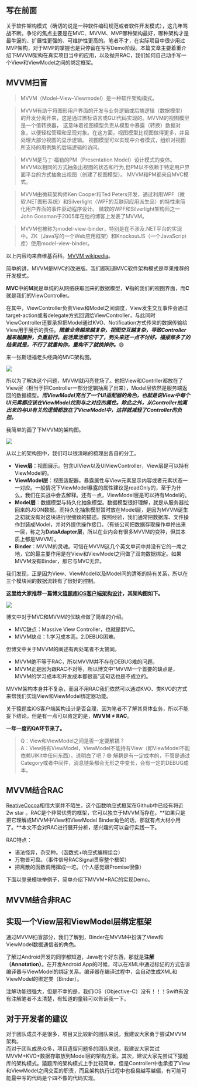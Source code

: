 ## 写在前面  
关于软件架构模式（确切的说是一种软件编码规范或者软件开发模式），这几年骂战不断。争论的焦点主要是在MVC、MVVM、MVP哪种架构最好，哪种架构才是最牛逼的、扩展性更强的、可维护性更高的。笔者不才，在实际项目中很少用过MVP架构，对于MVP的掌握也是只停留在写写Demo阶段。本篇文章主要着重介绍下MVVM架构在真实项目当中的应用，以及抛开RAC，我们如何自己动手写一个View和ViewModel之间的绑定框架。  

## MVVM扫盲  
>MVVM（Model–View–Viewmodel）是一种软件架构模式。

>MVVM有助于将图形用户界面的开发与业务逻辑或后端逻辑（数据模型）的开发分离开来，这是通过置标语言或GUI代码实现的。MVVM的视图模型是一个值转换器， 这意味着视图模型负责从模型中暴露（转换）数据对象，以便轻松管理和呈现对象。在这方面，视图模型比视图做得更多，并且处理大部分视图的显示逻辑。 视图模型可以实现中介者模式，组织对视图所支持的用例集的后端逻辑的访问。

>MVVM是马丁·福勒的PM（Presentation Model）设计模式的变体。 MVVM以相同的方式抽象出视图的状态和行为,但PM以不依赖于特定用户界面平台的方式抽象出视图（创建了视图模型）。
MVVM和PM都来自MVC模式。

>MVVM由微软架构师Ken Cooper和Ted Peters开发，通过利用WPF（微软.NET图形系统）和Silverlight（WPF的互联网应用派生品）的特性来简化用户界面的事件驱动程序设计。 微软的WPF和Silverlight架构师之一John Gossman于2005年在他的博客上发表了MVVM。

>MVVM也被称为model-view-binder，特别是在不涉及.NET平台的实现中。ZK（Java写的一个Web应用框架）和KnockoutJS（一个JavaScript库）使用model-view-binder。  

以上内容均来自维基百科。[MVVM wikipedia](https://zh.wikipedia.org/wiki/MVVM)。  

简单的讲，MVVM是MVC的改进版。我们都知道MVC软件架构模式是苹果推荐的开发模式。

**MVC**中的**M**就是单纯的从网络获取回来的数据模型，**V**指的我们的视图界面，而**C**就是我们的ViewController。

在其中，ViewController负责View和Model之间调度，View发生交互事件会通过target-action或者delegate方式回调给ViewController，与此同时ViewController还要承担把Model通过KVO、Notification方式传来的数据传输给View用于展示的责任。***随着业务越来越复杂，视图交互越复杂，导致Controller越来越臃肿，负重前行。脏活累活都它干了，到头来还一点不讨好。福报修多了的结果就是，不行了就重构你，重构不了就换掉你。***😅

来一张斯坦福老头经典的MVC架构图。  

![](https://raw.githubusercontent.com/Lobster-King/AppArticles/master/Architecture/mvc-arch.jpg)  

所以为了解决这个问题，MVVM就闪亮登场了。他把View和Contrller都放在了View层（相当于把Controller一部分逻辑抽离了出来），Model层依然是服务端返回的数据模型。***而ViewModel充当了一个UI适配器的角色，也就是说View中每个UI元素都应该在ViewModel找到与之对应的属性。除此之外，从Controller抽离出来的与UI有关的逻辑都放在了ViewModel中，这样就减轻了Controller的负担。***  

我简单的画了下MVVM的架构图。  

![](https://raw.githubusercontent.com/Lobster-King/AppArticles/master/Architecture/mvvm-arch.png)   

从以上的架构图中，我们可以很清晰的梳理出各自的分工。  

* **View层**：视图展示。包含UIView以及UIViewController，View层是可以持有ViewModel的。
* **ViewModel层**：视图适配器。暴露属性与View元素显示内容或者元素状态一一对应。一般情况下ViewModel暴露的属性建议是readOnly的，至于为什么，我们在实战中会去解释。还有一点，ViewModel层是可以持有Model的。
* **Model层**：数据模型与持久化抽象模型。数据模型很好理解，就是从服务器拉回来的JSON数据。而持久化抽象模型暂时放在Model层，是因为MVVM诞生之初就没有对这块进行很细致的描述。按照经验，我们通常把数据库、文件操作封装成Model，并对外提供操作接口。（有些公司把数据存取操作单拎出来一层，称之为**DataAdapter层**，所以在业内会有很多MVVM的变种，但其本质上都是MVVM）。
* **Binder**：MVVM的灵魂。可惜在MVVM这几个英文单词中并没有它的一席之地，它的最主要作用是在View和ViewModel之间做了双向数据绑定。如果MVVM没有Binder，那它与MVC无异。

我们发现，正是因为View、ViewModel以及Model间的清晰的持有关系，所以在三个模块间的数据流转有了很好的控制。


**这里给大家推荐一篇博文[猿题库iOS客户端架构设计](http://www.cocoachina.com/ios/20160108/14911.html)，其架构图如下。**  

![](https://raw.githubusercontent.com/Lobster-King/AppArticles/master/Architecture/%E7%8C%BF%E9%A2%98%E5%BA%93Arch.png)  

博文中对于MVC和MVVM的优缺点做了简单的介绍。  

* MVC缺点：Massive View Controller，也就是胖VC。
* MVVM缺点：1.学习成本高。2.DEBUG困难。

但博文中关于MVVM的阐述有两处笔者不太赞同。  

* MVVM绝不等于RAC，所以MVVM并不存在DEBUG难的问题。  
* MVVM正是因为跟RAC不对等，所以博文中“MVVM一个首要的缺点是，MVVM的学习成本和开发成本都很高”这句话也是不成立的。  

MVVM架构本身并不复杂，而且不用RAC我们依然可以通过KVO、类KVO的方式来帮我们实现View和ViewModel绑定器功能。  

关于猿题库iOS客户端架构设计是否合理，因为笔者不了解其具体业务，所以不能妄下结论。但是有一点可以肯定的是，**MVVM ≠ RAC**。

**一年一度的QA环节来了。**  
>Q：View和ViewModel之间是否一定要解耦？  
>A：View持有ViewModel，ViewModel不能持有View（即ViewModel不能依赖UIKit中任何东西）。说明白了吧？😅  解耦是有一定成本的，不管是通过Category或者中间件，消息链条都会无形之中变长，会有一定的DEBUG成本。  
>

## MVVM结合RAC
  
[ReativeCocoa](https://github.com/ReactiveCocoa/ReactiveCocoa)相信大家并不陌生，这个函数响应式框架在Github中已经有将近2w star 。RAC是个非常优秀的框架，它可以独立于MVVM而存在。**如果只是把它理解成MVVM中View和ViewModel Binder角色的话，那就有点大材小用了。**本文不会对RAC进行展开分析，感兴趣的可以自行实践一下。

RAC特点：  

* 语法怪异，杂交种。（函数式+响应式编程组合）
* 万物皆可盘。（事件信号RACSignal贯穿整个框架）
* 把离散的函数调用撺成一坨。（个人感觉跟Promise很像）


下面以登录模块举例子，简单介绍下MVVM+RAC的实现Demo。 







## MVVM结合非RAC


## 实现一个View层和ViewModel层绑定框架
通过MVVM扫盲部分，我们了解到，Binder在MVVM中扮演了View和ViewModel数据通信者的角色。

了解过Android开发的同学都知道，Java有个好东西，那就是**注解（Annotation）**。在开发Android App的时候，可以在XML中通过标记的方式告诉编译器与ViewModel的绑定关系。编译器在编译过程中，会自动生成XML和ViewModel的绑定类（Binder）。

注解功能很强大，但是不幸的是，我们iOS（Objective-C）没有！！！Swift有没有注解笔者不太清楚，有知道的童鞋可以告诉我一下。

## 对于开发者的建议

对于团队成员不是很多，项目又比较新的团队来说，我建议大家勇于尝试MVVM架构。  
而对于团队成员众多，项目遗留问题多的团队来说，我建议大家尝试MVVM+KVO+数据存取放到Model层的架构方案。其次，建议大家先尝试下猿题库的架构模式。猿题库的架构模式上手比较简单，但是Controller中也承担了View和ViewModel之间交互的职责，而且架构执行过程中也极易越写越偏，有可能可能最中写的代码是个四不像的代码实现。


